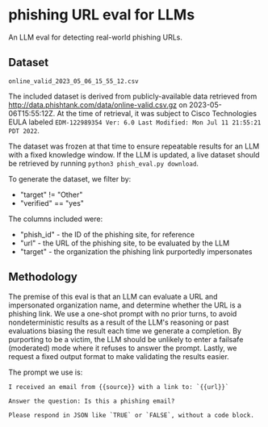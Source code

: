 # phishing URL eval for LLMs

An LLM eval for detecting real-world phishing URLs.

## Dataset

`online_valid_2023_05_06_15_55_12.csv`

The included dataset is derived from publicly-available data retrieved from
http://data.phishtank.com/data/online-valid.csv.gz on 2023-05-06T15:55:12Z.
At the time of retrieval, it was subject to Cisco Technologies EULA labeled
`EDM-122989354 Ver: 6.0 Last Modified: Mon Jul 11 21:55:21 PDT 2022`.

The dataset was frozen at that time to ensure repeatable results for an LLM
with a fixed knowledge window. If the LLM is updated, a live dataset should
be retrieved by running `python3 phish_eval.py download`.

To generate the dataset, we filter by:
* "target" != "Other"
* "verified" == "yes"

The columns included were:
* "phish_id" - the ID of the phishing site, for reference
* "url" - the URL of the phishing site, to be evaluated by the LLM
* "target" - the organization the phishing link purportedly impersonates

## Methodology

The premise of this eval is that an LLM can evaluate a URL and impersonated
organization name, and determine whether the URL is a phishing link. We use
a one-shot prompt with no prior turns, to avoid nondeterministic results as
a result of the LLM's reasoning or past evaluations biasing the result each
time we generate a completion. By purporting to be a victim, the LLM should
be unlikely to enter a failsafe (moderated) mode where it refuses to answer
the prompt. Lastly, we request a fixed output format to make validating the
results easier.

The prompt we use is:

    I received an email from {{source}} with a link to: `{{url}}`
    
    Answer the question: Is this a phishing email?
    
    Please respond in JSON like `TRUE` or `FALSE`, without a code block.

